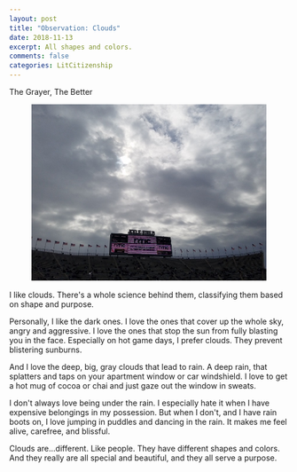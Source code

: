 ```yaml
---
layout: post
title: "Observation: Clouds"
date: 2018-11-13
excerpt: All shapes and colors.
comments: false
categories: LitCitizenship
---
```

The Grayer, The Better

<figure>
    <a href="/LitCitizenship/images/clouds1000.jpg"><img src="/LitCitizenship/images/clouds600x799.jpg"></a>
</figure>

I like clouds. There's a whole science behind them, classifying them based on shape and purpose.

Personally, I like the dark ones. I love the ones that cover up the whole sky, angry and aggressive. I love the ones that stop the sun from fully blasting you in the face. Especially on hot game days, I prefer clouds. They prevent blistering sunburns.  

And I love the deep, big, gray clouds that lead to rain. A deep rain, that splatters and taps on your apartment window or car windshield. I love to get a hot mug of cocoa or chai and just gaze out the window in sweats.

I don't always love being under the rain. I especially hate it when I have expensive belongings in my possession. But when I don't, and I have rain boots on, I love jumping in puddles and dancing in the rain. It makes me feel alive, carefree, and blissful.

Clouds are...different. Like people. They have different shapes and colors. And they really are all special and beautiful, and they all serve a purpose.
